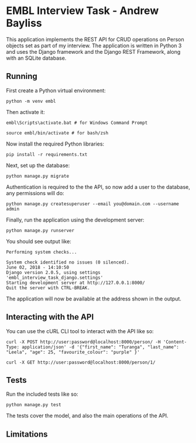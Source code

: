 # EMBL Interview Task - Andrew Bayliss

This application implements the REST API for CRUD operations on Person objects set as part of my interview. The application is written in Python 3 and uses the Django framework and the Django REST Framework, along with an SQLite database.

## Running

First create a Python virtual environment:

```
python -m venv embl
```

Then activate it:

```
embl\Scripts\activate.bat # for Windows Command Prompt

source embl/bin/activate # for bash/zsh
```

Now install the required Python libraries:

```
pip install -r requirements.txt
```

Next, set up the database:

```
python manage.py migrate
```

Authentication is required to the the API, so now add a user to the database, any permissions will do:

```
python manage.py createsuperuser --email you@domain.com --username admin
```

Finally, run the application using the development server:

```
python manage.py runserver
```

You should see output like:

```
Performing system checks...

System check identified no issues (0 silenced).
June 02, 2018 - 14:10:50
Django version 2.0.5, using settings 'embl_interview_task_django.settings'
Starting development server at http://127.0.0.1:8000/
Quit the server with CTRL-BREAK.
```

The application will now be available at the address shown in the output.

## Interacting with the API

You can use the cURL CLI tool to interact with the API like so:

```
curl -X POST http://user:password@localhost:8000/person/ -H 'Content-Type: application/json' -d '{"first_name": "Turanga", "last_name": "Leela", "age": 25, "favourite_colour": "purple" }'

curl -X GET http://user:password@localhost:8000/person/1/
```

## Tests

Run the included tests like so:

```
python manage.py test 
```

The tests cover the model, and also the main operations of the API.

## Limitations

